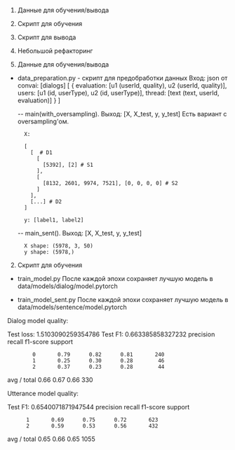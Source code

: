 1. Данные для обучения/вывода
2. Скрипт для обучения
3. Скрипт для вывода
4. Небольшой рефакторинг


1. Данные для обучения/вывода

- data_preparation.py - скрипт для предобработки данных
  Вход: json от convai: [dialogs]
    [
      {
        evaluation: [u1 (userId, quality), u2 (userId, quality)],
        users: [u1 (id, userType), u2 (id, userType)],
        thread: [text (text, userId, evaluation)]
      }
    ]

  -- main(with_oversampling). Выход: [X, X_test, y, y_test]
     Есть вариант с oversampling'ом.

    ```
      X:

      [
        [  # D1
          [
            [5392], [2] # S1
          ],
          [
            [8132, 2601, 9974, 7521], [0, 0, 0, 0] # S2
          ]
        ],
        [...] # D2
      ]

      y: [label1, label2]
    ```

  -- main_sent(). Выход: [X, X_test, y, y_test]

    ```
      X shape: (5978, 3, 50)
      y shape: (5978,)
    ```


2. Скрипт для обучения

  - train_model.py
  После каждой эпохи сохраняет лучшую модель в data/models/dialog/model.pytorch

  - train_model_sent.py
  После каждой эпохи сохраняет лучшую модель в data/models/sentence/model.pytorch


  Dialog model quality:

  Test loss: 1.5103090259354786
  Test F1: 0.663385858327232
               precision    recall  f1-score   support

            0       0.79      0.82      0.81       240
            1       0.25      0.30      0.28        46
            2       0.37      0.23      0.28        44

  avg / total       0.66      0.67      0.66       330


  Utterance model quality:

  Test F1: 0.6540071871947544
             precision    recall  f1-score   support

          1       0.69      0.75      0.72       623
          2       0.59      0.53      0.56       432

avg / total       0.65      0.66      0.65      1055



